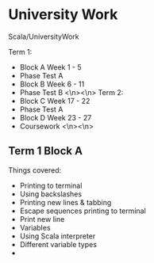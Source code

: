 
# University Work
Scala/UniversityWork

Term 1:
* Block A Week 1 - 5
* Phase Test A
* Block B Week 6 - 11
* Phase Test B
<\n><\n>
Term 2:
* Block C Week 17 - 22
* Phase Test A
* Block D Week 23 - 27
* Coursework
<\n><\n>

## Term 1 Block A
Things covered:
* Printing to terminal
* Using backslashes
* Printing new lines & tabbing 
* Escape sequences printing to terminal
* Print new line
* Variables 
* Using Scala interpreter
* Different variable types
* 
